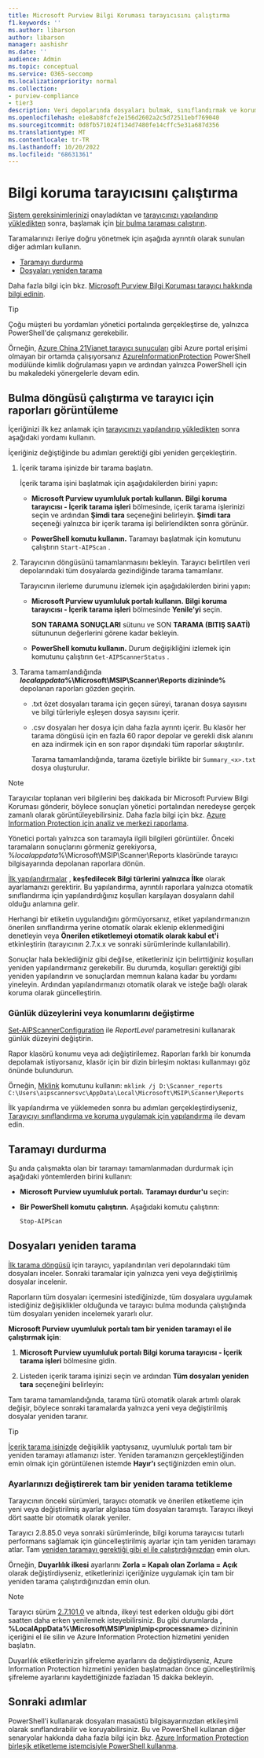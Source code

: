 ```yaml
---
title: Microsoft Purview Bilgi Koruması tarayıcısını çalıştırma
f1.keywords: ''
ms.author: libarson
author: libarson
manager: aashishr
ms.date: ''
audience: Admin
ms.topic: conceptual
ms.service: O365-seccomp
ms.localizationpriority: normal
ms.collection:
- purview-compliance
- tier3
description: Veri depolarında dosyaları bulmak, sınıflandırmak ve korumak için tarayıcıyı Microsoft Purview Bilgi Koruması çalıştırma yönergeleri.
ms.openlocfilehash: e1e8ab8fcfe2e156d2602a2c5d72511ebf769040
ms.sourcegitcommit: 0d8fb571024f134d7480fe14cffc5e31a687d356
ms.translationtype: MT
ms.contentlocale: tr-TR
ms.lasthandoff: 10/20/2022
ms.locfileid: "68631361"
---
```

# <a name="running-the-information-protection-scanner"></a>Bilgi koruma tarayıcısını çalıştırma

[Sistem gereksinimlerinizi](deploy-scanner-prereqs.md) onayladıktan ve [tarayıcınızı yapılandırıp yükledikten](deploy-scanner-configure-install.md) sonra, başlamak için [bir bulma taraması çalıştırın](#run-a-discovery-cycle-and-view-reports-for-the-scanner).

Taramalarınızı ileriye doğru yönetmek için aşağıda ayrıntılı olarak sunulan diğer adımları kullanın.

- [Taramayı durdurma](#stopping-a-scan)
- [Dosyaları yeniden tarama](#rescanning-files)

Daha fazla bilgi için bkz. [Microsoft Purview Bilgi Koruması tarayıcı hakkında bilgi edinin](deploy-scanner.md).

> [!TIP]
> Çoğu müşteri bu yordamları yönetici portalında gerçekleştirse de, yalnızca PowerShell'de çalışmanız gerekebilir.
>
> Örneğin, [Azure China 21Vianet tarayıcı sunucuları](/microsoft-365/admin/services-in-china/parity-between-azure-information-protection#manage-azure-information-protection-content-scan-jobs) gibi Azure portal erişimi olmayan bir ortamda çalışıyorsanız [AzureInformationProtection](/powershell/module/azureinformationprotection) PowerShell modülünde kimlik doğrulaması yapın ve ardından yalnızca PowerShell için bu makaledeki yönergelerle devam edin.
>
## <a name="run-a-discovery-cycle-and-view-reports-for-the-scanner"></a>Bulma döngüsü çalıştırma ve tarayıcı için raporları görüntüleme

İçeriğinizi ilk kez anlamak için [tarayıcınızı yapılandırıp yükledikten](deploy-scanner-configure-install.md) sonra aşağıdaki yordamı kullanın.

İçeriğiniz değiştiğinde bu adımları gerektiği gibi yeniden gerçekleştirin.

1. İçerik tarama işinizde bir tarama başlatın.

    İçerik tarama işini başlatmak için aşağıdakilerden birini yapın:

    - **Microsoft Purview uyumluluk portalı kullanın.**  **Bilgi koruma tarayıcısı - İçerik tarama işleri** bölmesinde, içerik tarama işlerinizi seçin ve ardından **Şimdi tara** seçeneğini belirleyin. **Şimdi tara** seçeneği yalnızca bir içerik tarama işi belirlendikten sonra görünür. 
        
    - **PowerShell komutu kullanın.** Taramayı başlatmak için komutunu çalıştırın `Start-AIPScan` .

1. Tarayıcının döngüsünü tamamlanmasını bekleyin. Tarayıcı belirtilen veri depolarındaki tüm dosyalarda gezindiğinde tarama tamamlanır.

    Tarayıcının ilerleme durumunu izlemek için aşağıdakilerden birini yapın:

    - **Microsoft Purview uyumluluk portalı kullanın.**  **Bilgi koruma tarayıcısı - İçerik tarama işleri** bölmesinde **Yenile'yi** seçin.

        **SON TARAMA SONUÇLARI** sütunu ve SON **TARAMA (BITIŞ SAATİ)** sütununun değerlerini görene kadar bekleyin.
        
    - **PowerShell komutu kullanın.** Durum değişikliğini izlemek için komutunu çalıştırın `Get-AIPScannerStatus` .

1. Tarama tamamlandığında ***localappdata*%\Microsoft\MSIP\Scanner\Reports dizininde%** depolanan raporları gözden geçirin.

    - .txt özet dosyaları tarama için geçen süreyi, taranan dosya sayısını ve bilgi türleriyle eşleşen dosya sayısını içerir.

    - .csv dosyaları her dosya için daha fazla ayrıntı içerir. Bu klasör her tarama döngüsü için en fazla 60 rapor depolar ve gerekli disk alanını en aza indirmek için en son rapor dışındaki tüm raporlar sıkıştırılır. 

        Tarama tamamlandığında, tarama özetiyle birlikte bir `Summary_<x>.txt` dosya oluşturulur.

> [!NOTE]
> Tarayıcılar toplanan veri bilgilerini beş dakikada bir Microsoft Purview Bilgi Koruması gönderir, böylece sonuçları yönetici portalından neredeyse gerçek zamanlı olarak görüntüleyebilirsiniz. Daha fazla bilgi için bkz. [Azure Information Protection için analiz ve merkezi raporlama](/azure/information-protection/reports-aip).
>
> Yönetici portalı yalnızca son taramayla ilgili bilgileri görüntüler. Önceki taramaların sonuçlarını görmeniz gerekiyorsa, %*localappdata*%\Microsoft\MSIP\Scanner\Reports klasöründe tarayıcı bilgisayarında depolanan raporlara dönün.
>

[İlk yapılandırmalar](deploy-scanner-configure-install.md#configure-the-scanner-settings) , **keşfedilecek Bilgi türlerini** **yalnızca İlke** olarak ayarlamanızı gerektirir. Bu yapılandırma, ayrıntılı raporlara yalnızca otomatik sınıflandırma için yapılandırdığınız koşulları karşılayan dosyaların dahil olduğu anlamına gelir.

Herhangi bir etiketin uygulandığını görmüyorsanız, etiket yapılandırmanızın önerilen sınıflandırma yerine otomatik olarak eklenip eklenmediğini denetleyin veya **Önerilen etiketlemeyi otomatik olarak kabul et'i** etkinleştirin (tarayıcının 2.7.x.x ve sonraki sürümlerinde kullanılabilir).

Sonuçlar hala beklediğiniz gibi değilse, etiketleriniz için belirttiğiniz koşulları yeniden yapılandırmanız gerekebilir. Bu durumda, koşulları gerektiği gibi yeniden yapılandırın ve sonuçlardan memnun kalana kadar bu yordamı yineleyin. Ardından yapılandırmanızı otomatik olarak ve isteğe bağlı olarak koruma olarak güncelleştirin.

### <a name="changing-log-levels-or-locations"></a>Günlük düzeylerini veya konumlarını değiştirme

[Set-AIPScannerConfiguration](/powershell/module/azureinformationprotection/set-aipscannerconfiguration) ile *ReportLevel* parametresini kullanarak günlük düzeyini değiştirin.

Rapor klasörü konumu veya adı değiştirilemez. Raporları farklı bir konumda depolamak istiyorsanız, klasör için bir dizin birleşim noktası kullanmayı göz önünde bulundurun.

Örneğin, [Mklink](/windows-server/administration/windows-commands/mklink) komutunu kullanın: `mklink /j D:\Scanner_reports C:\Users\aipscannersvc\AppData\Local\Microsoft\MSIP\Scanner\Reports`

İlk yapılandırma ve yüklemeden sonra bu adımları gerçekleştirdiyseniz, [Tarayıcıyı sınıflandırma ve koruma uygulamak için yapılandırma](deploy-scanner-configure-install.md#configure-the-scanner-to-apply-classification-and-protection) ile devam edin.

## <a name="stopping-a-scan"></a>Taramayı durdurma

Şu anda çalışmakta olan bir taramayı tamamlanmadan durdurmak için aşağıdaki yöntemlerden birini kullanın:

- **Microsoft Purview uyumluluk portalı.** **Taramayı durdur'u** seçin:

- **Bir PowerShell komutu çalıştırın.** Aşağıdaki komutu çalıştırın:

    ```PowerShell
    Stop-AIPScan
    ```

## <a name="rescanning-files"></a>Dosyaları yeniden tarama

[İlk tarama döngüsü](#run-a-discovery-cycle-and-view-reports-for-the-scanner) için tarayıcı, yapılandırılan veri depolarındaki tüm dosyaları inceler. Sonraki taramalar için yalnızca yeni veya değiştirilmiş dosyalar incelenir.

Raporların tüm dosyaları içermesini istediğinizde, tüm dosyalara uygulamak istediğiniz değişiklikler olduğunda ve tarayıcı bulma modunda çalıştığında tüm dosyaları yeniden incelemek yararlı olur.

**Microsoft Purview uyumluluk portalı tam bir yeniden taramayı el ile çalıştırmak için**:

1. **Microsoft Purview uyumluluk portalı Bilgi koruma tarayıcısı - İçerik tarama işleri** bölmesine gidin.

2. Listeden içerik tarama işinizi seçin ve ardından **Tüm dosyaları yeniden tara** seçeneğini belirleyin:

Tam tarama tamamlandığında, tarama türü otomatik olarak artımlı olarak değişir, böylece sonraki taramalarda yalnızca yeni veya değiştirilmiş dosyalar yeniden taranır.

> [!TIP]
> [İçerik tarama işinizde](deploy-scanner-configure-install.md#create-a-content-scan-job) değişiklik yaptıysanız, uyumluluk portalı tam bir yeniden taramayı atlamanızı ister. Yeniden taramanızın gerçekleştiğinden emin olmak için görüntülenen istemde **Hayır'ı** seçtiğinizden emin olun.
>

### <a name="trigger-a-full-rescan-by-modifying-your-settings"></a>Ayarlarınızı değiştirerek tam bir yeniden tarama tetikleme

Tarayıcının önceki sürümleri, tarayıcı otomatik ve önerilen etiketleme için yeni veya değiştirilmiş ayarlar algılasa tüm dosyaları taramıştı. Tarayıcı ilkeyi dört saatte bir otomatik olarak yeniler.

Tarayıcı 2.8.85.0 veya sonraki sürümlerinde, bilgi koruma tarayıcısı tutarlı performans sağlamak için güncelleştirilmiş ayarlar için tam yeniden taramayı atlar. Tam [yeniden taramayı gerektiği gibi el ile çalıştırdığınızdan](#rescanning-files) emin olun.

Örneğin, **Duyarlılık ilkesi** ayarlarını **Zorla = Kapalı olan Zorlama =** **Açık** olarak değiştirdiyseniz, etiketlerinizi içeriğinize uygulamak için tam bir yeniden tarama çalıştırdığınızdan emin olun.

> [!NOTE]
> Tarayıcı sürüm [2.7.101.0](/azure/information-protection/rms-client/unifiedlabelingclient-version-release-history#general-availability-versions-that-are-no-longer-supported) ve altında, ilkeyi test ederken olduğu gibi dört saatten daha erken yenilemek isteyebilirsiniz. Bu gibi durumlarda **, %LocalAppData%\Microsoft\MSIP\mip\mip\<processname>** dizininin içeriğini el ile silin ve Azure Information Protection hizmetini yeniden başlatın.
>
> Duyarlılık etiketlerinizin şifreleme ayarlarını da değiştirdiyseniz, Azure Information Protection hizmetini yeniden başlatmadan önce güncelleştirilmiş şifreleme ayarlarını kaydettiğinizde fazladan 15 dakika bekleyin.
>

## <a name="next-steps"></a>Sonraki adımlar

PowerShell'i kullanarak dosyaları masaüstü bilgisayarınızdan etkileşimli olarak sınıflandırabilir ve koruyabilirsiniz. Bu ve PowerShell kullanan diğer senaryolar hakkında daha fazla bilgi için bkz. [Azure Information Protection birleşik etiketleme istemcisiyle PowerShell kullanma](/azure/information-protection/rms-client/clientv2-admin-guide-powershell).

